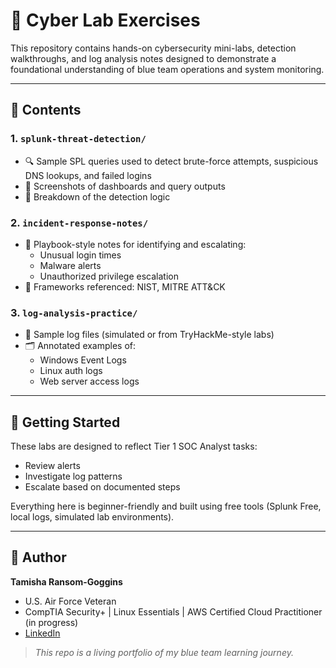 # 🔐 Cyber Lab Exercises

This repository contains hands-on cybersecurity mini-labs, detection walkthroughs, and log analysis notes designed to demonstrate a foundational understanding of blue team operations and system monitoring.

---

## 📁 Contents

### 1. `splunk-threat-detection/`
- 🔍 Sample SPL queries used to detect brute-force attempts, suspicious DNS lookups, and failed logins
- 📸 Screenshots of dashboards and query outputs
- 📝 Breakdown of the detection logic

### 2. `incident-response-notes/`
- 🧠 Playbook-style notes for identifying and escalating:
  - Unusual login times
  - Malware alerts
  - Unauthorized privilege escalation
- 🔗 Frameworks referenced: NIST, MITRE ATT&CK

### 3. `log-analysis-practice/`
- 📂 Sample log files (simulated or from TryHackMe-style labs)
- 🗂 Annotated examples of:
  - Windows Event Logs
  - Linux auth logs
  - Web server access logs

---

## 🚀 Getting Started
These labs are designed to reflect Tier 1 SOC Analyst tasks:
- Review alerts
- Investigate log patterns
- Escalate based on documented steps

Everything here is beginner-friendly and built using free tools (Splunk Free, local logs, simulated lab environments).

---

## 📌 Author
**Tamisha Ransom-Goggins**
- U.S. Air Force Veteran
- CompTIA Security+ | Linux Essentials | AWS Certified Cloud Practitioner (in progress)
- [LinkedIn](https://www.linkedin.com/in/tamisha-ransom)


> *This repo is a living portfolio of my blue team learning journey.*
